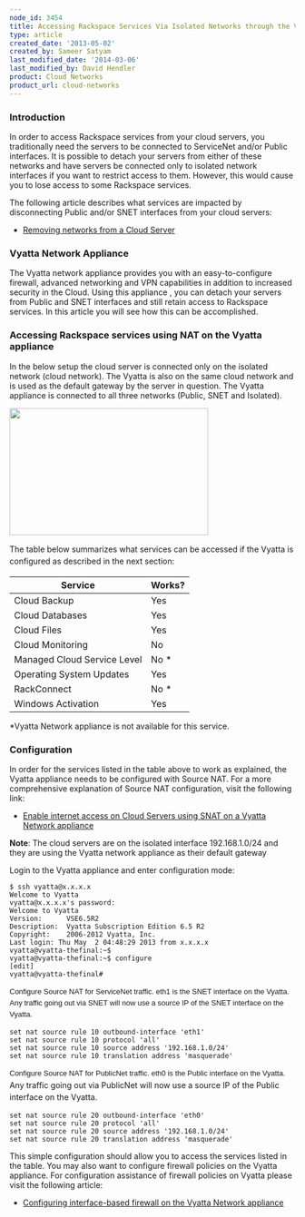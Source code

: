 ```yaml
---
node_id: 3454
title: Accessing Rackspace Services Via Isolated Networks through the Vyatta Network Appliance
type: article
created_date: '2013-05-02'
created_by: Sameer Satyam
last_modified_date: '2014-03-06'
last_modified_by: David Hendler
product: Cloud Networks
product_url: cloud-networks
---
```


### Introduction

In order to access Rackspace services from your cloud servers, you
traditionally need the servers to be connected to ServiceNet and/or
Public interfaces. It is possible to detach your servers from either of
these networks and have servers be connected only to isolated network
interfaces if you want to restrict access to them. However, this would
cause you to lose access to some Rackspace services.

The following article describes what services are impacted by disconnecting
Public and/or SNET interfaces from your cloud servers:

-  [Removing networks from a Cloud Server](/how-to/removing-networks-from-a-cloud-server)

### Vyatta Network Appliance

The Vyatta network appliance provides you with an easy-to-configure
firewall, advanced networking and VPN capabilities in addition to
increased security in the Cloud. Using this appliance , you can detach
your servers from Public and SNET interfaces and still retain access to
Rackspace services. In this article you will see how this can be
accomplished.

### Accessing Rackspace services using NAT on the Vyatta appliance

In the below setup the cloud server is connected only on the isolated
network (cloud network). The Vyatta is also on the same cloud network
and is used as the default gateway by the server in question. The Vyatta
appliance is connected to all three networks (Public, SNET and
Isolated).

<img src="https://8026b2e3760e2433679c-fffceaebb8c6ee053c935e8915a3fbe7.ssl.cf2.rackcdn.com/field/image/Vyatta.jpg" class="image-half_width" width="350" height="224" />

<span style="line-height: 1.538em;">The table below summarizes what
services can be accessed if the Vyatta is configured as described in the
next section:</span>

| Service                     | Works? |
|-----------------------------|--------|
| Cloud Backup                | Yes    |
| Cloud Databases             | Yes    |
| Cloud Files                 | Yes    |
| Cloud Monitoring            | No     |
| Managed Cloud Service Level | No *   |
| Operating System Updates    | Yes    |
| RackConnect                 | No *   |
| Windows Activation          | Yes    |

&#42;Vyatta Network appliance is not available for this service.

### Configuration

In order for the services listed in the table above to work as explained, the Vyatta appliance needs to be configured with Source NAT. For a
more comprehensive explanation of Source NAT configuration, visit the
following link:

-  [Enable internet access on Cloud Servers using SNAT on a Vyatta Network appliance](/how-to/enable-internet-access-on-cloud-servers-using-snat-on-a-vyatta-network-appliance)

**Note**: The cloud servers are on the isolated interface 192.168.1.0/24 and they are using the Vyatta network appliance as their default gateway

Login to the Vyatta appliance and enter configuration mode:<span
style="line-height: 1.538em;"> </span>

    $ ssh vyatta@x.x.x.x
    Welcome to Vyatta
    vyatta@x.x.x.x's password:
    Welcome to Vyatta
    Version:      VSE6.5R2
    Description:  Vyatta Subscription Edition 6.5 R2
    Copyright:    2006-2012 Vyatta, Inc.
    Last login: Thu May  2 04:48:29 2013 from x.x.x.x
    vyatta@vyatta-thefinal:~$
    vyatta@vyatta-thefinal:~$ configure
    [edit]
    vyatta@vyatta-thefinal#

<span
style="font-family: 'Lucida Grande', 'Lucida Sans Unicode', sans-serif; font-size: 13px; line-height: 1.538em;">
Configure Source NAT for ServiceNet traffic. eth1 is the SNET interface
on the Vyatta. Any traffic going out via SNET will now use a source IP
of the SNET interface on the Vyatta.</span>

``` {.p1}
set nat source rule 10 outbound-interface 'eth1'
set nat source rule 10 protocol 'all'
set nat source rule 10 source address '192.168.1.0/24'
set nat source rule 10 translation address 'masquerade'
```

<span
style="font-family: 'Lucida Grande', 'Lucida Sans Unicode', sans-serif; font-size: 13px; line-height: 1.538em;">
Configure Source NAT for PublicNet traffic. eth0 is the Public interface
on the Vyatta. </span><span style="line-height: 1.538em;">Any traffic
going out via PublicNet will now use a source IP of the Public interface
on the Vyatta.</span>

``` {.p1}
set nat source rule 20 outbound-interface 'eth0'
set nat source rule 20 protocol 'all'
set nat source rule 20 source address '192.168.1.0/24'
set nat source rule 20 translation address 'masquerade'
```


This simple configuration should allow you to access the services listed
in the table. You may also want to configure firewall policies on the
Vyatta appliance. For configuration assistance of firewall policies on
Vyatta please visit the following article:

-  [Configuring interface-based firewall on the Vyatta Network appliance](/how-to/configuring-interface-based-firewall-on-the-vyatta-network-appliance)
